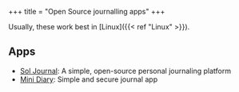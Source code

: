 +++
title = "Open Source journalling apps"
+++


Usually, these work best in [Linux]({{< ref "Linux" >}}).

## Apps
- [Sol Journal](https://github.com/gillkyle/sol-journal): A simple, open-source personal journaling platform
- [Mini Diary](https://github.com/samuelmeuli/mini-diary): Simple and secure journal app
